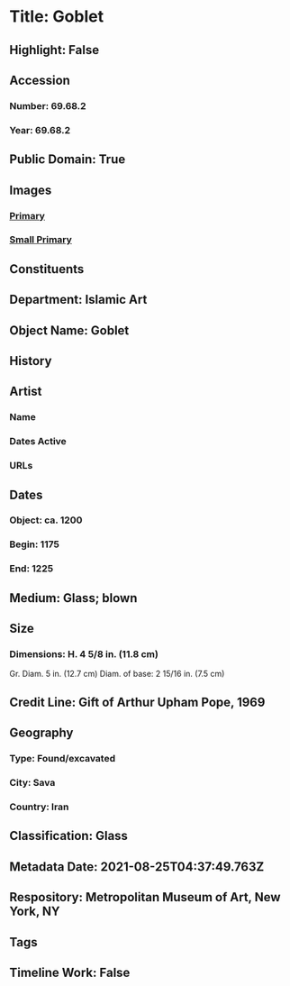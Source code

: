 # Title: Goblet
## Highlight: False
## Accession
### Number: 69.68.2
### Year: 69.68.2
## Public Domain: True
## Images
### [Primary](https://images.metmuseum.org/CRDImages/is/original/sf69-68-2a.jpg)
### [Small Primary](https://images.metmuseum.org/CRDImages/is/web-large/sf69-68-2a.jpg)
## Constituents
## Department: Islamic Art
## Object Name: Goblet
## History
## Artist
### Name
### Dates Active
### URLs
## Dates
### Object: ca. 1200
### Begin: 1175
### End: 1225
## Medium: Glass; blown
## Size
### Dimensions: H. 4 5/8 in. (11.8 cm)
Gr. Diam. 5 in. (12.7 cm)
Diam. of base: 2 15/16 in. (7.5 cm)
## Credit Line: Gift of Arthur Upham Pope, 1969
## Geography
### Type: Found/excavated
### City: Sava
### Country: Iran
## Classification: Glass
## Metadata Date: 2021-08-25T04:37:49.763Z
## Respository: Metropolitan Museum of Art, New York, NY
## Tags
## Timeline Work: False